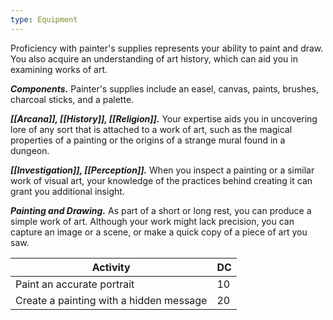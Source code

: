 ```yaml
---
type: Equipment
---
```

Proficiency with painter's supplies represents your ability to paint and draw. You also acquire an understanding of art history, which can aid you in examining works of art.

**_Components._** Painter's supplies include an easel, canvas, paints, brushes, charcoal sticks, and a palette.

**_[[Arcana]], [[History]], [[Religion]]._** Your expertise aids you in uncovering lore of any sort that is attached to a work of art, such as the magical properties of a painting or the origins of a strange mural found in a dungeon.

**_[[Investigation]], [[Perception]]._** When you inspect a painting or a similar work of visual art, your knowledge of the practices behind creating it can grant you additional insight.

**_Painting and Drawing._** As part of a short or long rest, you can produce a simple work of art. Although your work might lack precision, you can capture an image or a scene, or make a quick copy of a piece of art you saw.

|Activity|DC|
|---|---|
|Paint an accurate portrait|10|
|Create a painting with a hidden message|20|